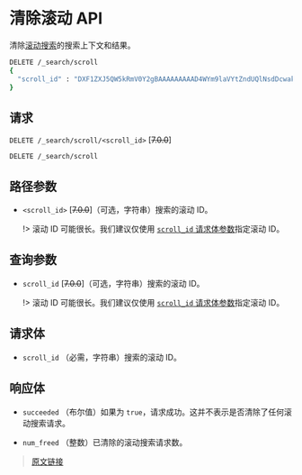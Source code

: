# 清除滚动 API

清除[滚动搜索](/rest_apis/search_apis/scroll)的搜索上下文和结果。

```bash
DELETE /_search/scroll
{
  "scroll_id" : "DXF1ZXJ5QW5kRmV0Y2gBAAAAAAAAAD4WYm9laVYtZndUQlNsdDcwakFMNjU1QQ=="
}
```

## 请求

`DELETE /_search/scroll/<scroll_id>` [~~7.0.0~~]

`DELETE /_search/scroll`

## 路径参数

- `<scroll_id>`
  [~~7.0.0~~]（可选，字符串）搜索的滚动 ID。

  !> 滚动 ID 可能很长。我们建议仅使用 [`scroll_id` 请求体参数](/rest_apis/search_apis/scroll)指定滚动 ID。

## 查询参数

- `scroll_id`
  [~~7.0.0~~]（可选，字符串）搜索的滚动 ID。

  !> 滚动 ID 可能很长。我们建议仅使用 [`scroll_id` 请求体参数](/rest_apis/search_apis/scroll)指定滚动 ID。

## 请求体

- `scroll_id`
  （必需，字符串）搜索的滚动 ID。

## 响应体

- `succeeded`
  （布尔值）如果为 `true`，请求成功。这并不表示是否清除了任何滚动搜索请求。

- `num_freed`
  （整数）已清除的滚动搜索请求数。

> [原文链接](https://www.elastic.co/guide/en/elasticsearch/reference/current/clear-scroll-api.html)
